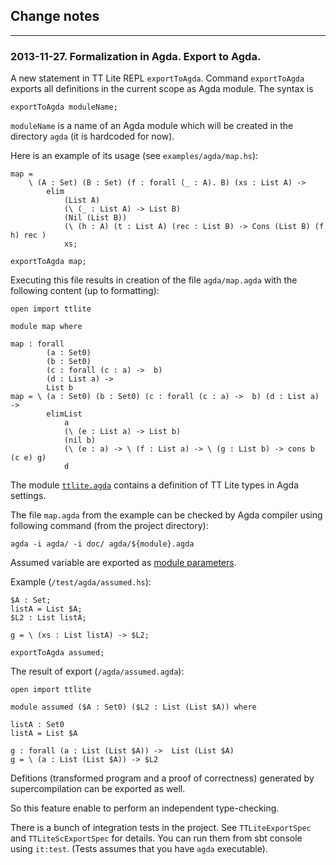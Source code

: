 ## Change notes
------------------

### 2013-11-27. Formalization in Agda. Export to Agda.

A new statement in TT Lite REPL `exportToAgda`. Command `exportToAgda` exports all definitions in the current scope as Agda module. The syntax is 

```
exportToAgda moduleName;
```

`moduleName` is a name of an Agda module which will be created in the directory `agda` (it is hardcoded for now).

Here is an example of its usage (see `examples/agda/map.hs`):

```
map =
    \ (A : Set) (B : Set) (f : forall (_ : A). B) (xs : List A) ->
        elim
            (List A)
            (\ (_ : List A) -> List B)
            (Nil (List B))
            (\ (h : A) (t : List A) (rec : List B) -> Cons (List B) (f h) rec )
            xs;

exportToAgda map;
```

Executing this file results in creation of the file `agda/map.agda` with the following content (up to formatting):

```
open import ttlite

module map where

map : forall
        (a : Set0)
        (b : Set0)
        (c : forall (c : a) ->  b)
        (d : List a) -> 
        List b
map = \ (a : Set0) (b : Set0) (c : forall (c : a) ->  b) (d : List a) -> 
        elimList 
            a 
            (\ (e : List a) -> List b) 
            (nil b)
            (\ (e : a) -> \ (f : List a) -> \ (g : List b) -> cons b (c e) g)
            d
```

The module [`ttlite.agda`](/doc/ttlite.agda) contains a definition of TT Lite types in Agda settings.

The file `map.agda` from the example can be checked by Agda compiler using following command (from the project directory):

```
agda -i agda/ -i doc/ agda/${module}.agda
```

Assumed variable are exported as [module parameters](http://wiki.portal.chalmers.se/agda/pmwiki.php?n=ReferenceManual.Modules#param). 

Example (`/test/agda/assumed.hs`):

```
$A : Set;
listA = List $A;
$L2 : List listA;

g = \ (xs : List listA) -> $L2;

exportToAgda assumed;
```

The result of export (`/agda/assumed.agda`):

```
open import ttlite

module assumed ($A : Set0) ($L2 : List (List $A)) where

listA : Set0
listA = List $A

g : forall (a : List (List $A)) ->  List (List $A)
g = \ (a : List (List $A)) -> $L2
```

Defitions (transformed program and a proof of correctness) generated by supercompilation can be exported as well.

So this feature enable to perform an independent type-checking.

There is a bunch of integration tests in the project. See `TTLiteExportSpec` and `TTLiteScExportSpec` for details. You can run them from sbt console using `it:test`. (Tests assumes that you have `agda` executable).